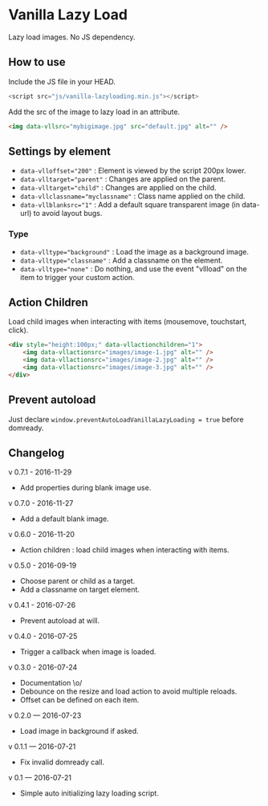 # Vanilla Lazy Load

Lazy load images. No JS dependency.

## How to use

Include the JS file in your HEAD.

```javascript
<script src="js/vanilla-lazyloading.min.js"></script>
```

Add the src of the image to lazy load in an attribute.

```html
<img data-vllsrc="mybigimage.jpg" src="default.jpg" alt="" />
```

## Settings by element

* `data-vlloffset="200"` : Element is viewed by the script 200px lower.
* `data-vlltarget="parent"` : Changes are applied on the parent.
* `data-vlltarget="child"` : Changes are applied on the child.
* `data-vllclassname="myclassname"` : Class name applied on the child.
* `data-vllblanksrc="1"` : Add a default square transparent image (in data-url) to avoid layout bugs.

### Type

* `data-vlltype="background"` : Load the image as a background image.
* `data-vlltype="classname"` : Add a classname on the element.
* `data-vlltype="none"` : Do nothing, and use the event "vllload" on the item to trigger your custom action.

## Action Children

Load child images when interacting with items (mousemove, touchstart, click).

```html
<div style="height:100px;" data-vllactionchildren="1">
    <img data-vllactionsrc="images/image-1.jpg" alt="" />
    <img data-vllactionsrc="images/image-2.jpg" alt="" />
    <img data-vllactionsrc="images/image-3.jpg" alt="" />
</div>
```

## Prevent autoload

Just declare `window.preventAutoLoadVanillaLazyLoading = true` before domready.

## Changelog

v 0.7.1 - 2016-11-29
* Add properties during blank image use.

v 0.7.0 - 2016-11-27
* Add a default blank image.

v 0.6.0 - 2016-11-20
* Action children : load child images when interacting with items.

v 0.5.0 - 2016-09-19
* Choose parent or child as a target.
* Add a classname on target element.

v 0.4.1 - 2016-07-26
* Prevent autoload at will.

v 0.4.0 - 2016-07-25
* Trigger a callback when image is loaded.

v 0.3.0 - 2016-07-24
* Documentation \o/
* Debounce on the resize and load action to avoid multiple reloads.
* Offset can be defined on each item.

v 0.2.0 — 2016-07-23
* Load image in background if asked.

v 0.1.1 — 2016-07-21
* Fix invalid domready call.

v 0.1 — 2016-07-21
* Simple auto initializing lazy loading script.
